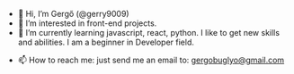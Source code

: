 - 👋 Hi, I’m Gergő (@gerry9009)
- 👀 I’m interested in front-end projects. 
- 🌱 I’m currently learning javascript, react, python. I like to get new skills and abilities. I am a beginner in Developer field.

<!--- 💞️ I’m looking to collaborate on ... --->
- 📫 How to reach me: just send me an email to: gergobuglyo@gmail.com

<!---
gerry9009/gerry9009 is a ✨ special ✨ repository because its `README.md` (this file) appears on your GitHub profile.
You can click the Preview link to take a look at your changes.
--->
